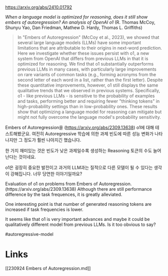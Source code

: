 https://arxiv.org/abs/2410.01792

*When a language model is optimized for reasoning, does it still show embers of autoregression? An analysis of OpenAI o1* (R. Thomas McCoy, Shunyu Yao, Dan Friedman, Mathew D. Hardy, Thomas L. Griffiths)

> In "Embers of Autoregression" (McCoy et al., 2023), we showed that several large language models (LLMs) have some important limitations that are attributable to their origins in next-word prediction. Here we investigate whether these issues persist with o1, a new system from OpenAI that differs from previous LLMs in that it is optimized for reasoning. We find that o1 substantially outperforms previous LLMs in many cases, with particularly large improvements on rare variants of common tasks (e.g., forming acronyms from the second letter of each word in a list, rather than the first letter). Despite these quantitative improvements, however, o1 still displays the same qualitative trends that we observed in previous systems. Specifically, o1 - like previous LLMs - is sensitive to the probability of examples and tasks, performing better and requiring fewer "thinking tokens" in high-probability settings than in low-probability ones. These results show that optimizing a language model for reasoning can mitigate but might not fully overcome the language model's probability sensitivity.

Embers of Autoregression을 (https://arxiv.org/abs/2309.13638) o1에 대해 테스트해봤군요. 여전히 Autoregressive 학습에 의한 과제 빈도에 따른 성능 변화가 나타나지만 그 정도가 훨씬 나아지긴 했습니다.

한 가지 재미있는 것은 빈도가 낮은 과제일수록 생성하는 Reasoning 토큰의 수도 늘어난다는 것이네요.

o1은 굉장히 중요한 발전이고 과거의 LLM과는 질적으로 다른 모델이 될 수 있다는 생각이 강해집니다. 너무 당연한 이야기일까요?

<english>
Evaluation of o1 on problems from Embers of Autoregression. (https://arxiv.org/abs/2309.13638) Although there are still performance difference by the task frequences, it is greatly alleviated.

One interesting point is that number of generated reasoning tokens are increased if task frequencies is lower.

It seems like that o1 is very important advances and maybe it could be qualitatively different model from previous LLMs. Is it too obvious to say?
</english>

#autoregressive-model

# Links

[[230924 Embers of Autoregression.md]]